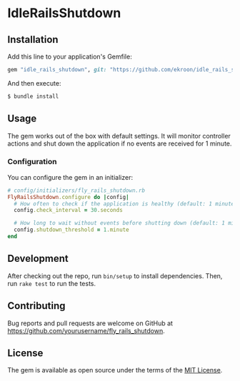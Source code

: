 # IdleRailsShutdown

## Installation

Add this line to your application's Gemfile:

```ruby
gem "idle_rails_shutdown", git: "https://github.com/ekroon/idle_rails_shutdown.git", branch: "main"
```

And then execute:

```bash
$ bundle install
```

## Usage

The gem works out of the box with default settings. It will monitor controller actions and shut down the application if no events are received for 1 minute.

### Configuration

You can configure the gem in an initializer:

```ruby
# config/initializers/fly_rails_shutdown.rb
FlyRailsShutdown.configure do |config|
  # How often to check if the application is healthy (default: 1 minute)
  config.check_interval = 30.seconds

  # How long to wait without events before shutting down (default: 1 minute)
  config.shutdown_threshold = 1.minute
end
```

## Development

After checking out the repo, run `bin/setup` to install dependencies. Then, run `rake test` to run the tests.

## Contributing

Bug reports and pull requests are welcome on GitHub at https://github.com/yourusername/fly_rails_shutdown.

## License

The gem is available as open source under the terms of the [MIT License](https://opensource.org/licenses/MIT).
